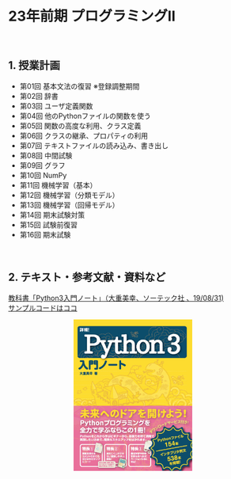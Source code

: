 # 23年前期 プログラミングⅡ

<br>

## 1. 授業計画

- 第01回 基本文法の復習 ※登録調整期間
- 第02回 辞書
- 第03回 ユーザ定義関数
- 第04回 他のPythonファイルの関数を使う
- 第05回 関数の高度な利用、クラス定義
- 第06回 クラスの継承、プロパティの利用
- 第07回 テキストファイルの読み込み、書き出し
- 第08回 中間試験
- 第09回 グラフ
- 第10回 NumPy
- 第11回 機械学習（基本）
- 第12回 機械学習（分類モデル）
- 第13回 機械学習（回帰モデル）
- 第14回 期末試験対策
- 第15回 試験前復習
- 第16回 期末試験

<br>

## 2. テキスト・参考文献・資料など

[教科書「Python3入門ノート」（大重美幸、ソーテック社 、19/08/31) ](https://www.amazon.co.jp/dp/4800711673/) <br>
[サンプルコードはココ](http://www.sotechsha.co.jp/sp/1167/)
<div align="center">
<img src="./etc/image/python3_intro_large.jpg" alt="Python3入門ノート" title="Python3入門ノート" width=240>
</div>

<br>
